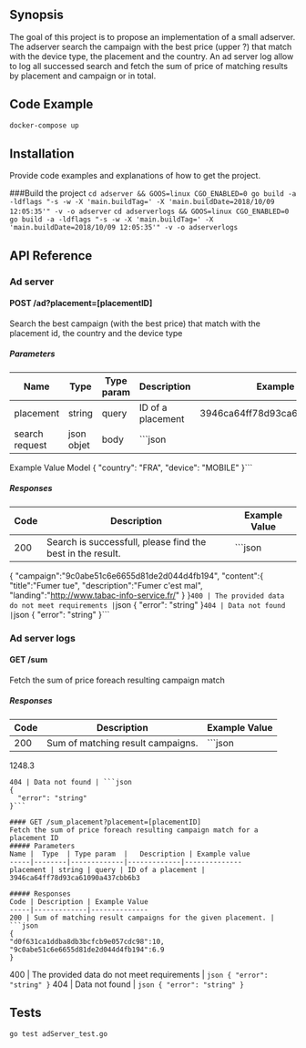 ## Synopsis

The goal of this project is to propose an implementation of a small adserver. The adserver search the campaign with the best price (upper ?) that match with the device type, the placement and the country.
An ad server log allow to log all successed search and fetch the sum of price of matching results by placement and campaign or in total.

## Code Example

```bash
docker-compose up
```
## Installation

Provide code examples and explanations of how to get the project.

###Build the project
`cd adserver && GOOS=linux CGO_ENABLED=0 go build -a -ldflags "-s -w -X 'main.buildTag=' -X 'main.buildDate=2018/10/09 12:05:35'" -v -o adserver`
`cd adserverlogs && GOOS=linux CGO_ENABLED=0 go build -a -ldflags "-s -w -X 'main.buildTag=' -X 'main.buildDate=2018/10/09 12:05:35'" -v -o adserverlogs`


## API Reference

### Ad server

#### POST /ad?placement=[placementID]

Search the best campaign (with the best price) that match with the placement id, the country and the device type

##### Parameters

Name |	Type  |	Type param  |	Description | Example value
-----|--------|-------------|-------------|--------------
placement | string | query | ID of a placement | 3946ca64ff78d93ca61090a437cbb6b3
search request | json objet | body | ```json
Example Value
Model
{
  "country": "FRA",
  "device": "MOBILE"
}```

##### Responses

Code | Description | Example Value
-----|-------------|--------------
200	| Search is successfull, please find the best in the result. | ```json
{
    "campaign":"9c0abe51c6e6655d81de2d044d4fb194",
    "content":{
        "title":"Fumer tue",
        "description":"Fumer c'est mal",
        "landing":"http://www.tabac-info-service.fr/"
    }
}```
400	| The provided data do not meet requirements | ```json
{
  "error": "string"
}```
404	| Data not found | ```json
{
  "error": "string"
}```


### Ad server logs

#### GET /sum

Fetch the sum of price foreach resulting campaign match

##### Responses

Code | Description | Example Value
-----|-------------|--------------
200	| Sum of matching result campaigns. | ```json
1248.3
```
404	| Data not found | ```json
{
  "error": "string"
}```

#### GET /sum_placement?placement=[placementID]
Fetch the sum of price foreach resulting campaign match for a placement ID
##### Parameters
Name |	Type  |	Type param  |	Description | Example value
-----|--------|-------------|-------------|--------------
placement | string | query | ID of a placement | 3946ca64ff78d93ca61090a437cbb6b3

##### Responses
Code | Description | Example Value
-----|-------------|--------------
200	| Sum of matching result campaigns for the given placement. | ```json
{
"d0f631ca1ddba8db3bcfcb9e057cdc98":10,
"9c0abe51c6e6655d81de2d044d4fb194":6.9
}
```
400	| The provided data do not meet requirements | ```json
{
  "error": "string"
}```
404	| Data not found | ```json
{
  "error": "string"
}```

## Tests

```bash
go test adServer_test.go
```
